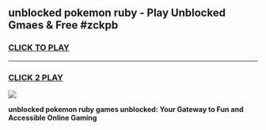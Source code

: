 
## unblocked pokemon ruby - Play Unblocked Gmaes & Free #zckpb
<h3>
<a href="https://news.freeplayer.one?title=unblocked_pokemon_ruby&ref=24F">CLICK TO PLAY</a></h3>
<hr>

<h3>
<a href="https://news.freeplayer.one?title=unblocked_pokemon_ruby&ref=24F">CLICK 2 PLAY</a>
  
</h3>

<a href="https://news.freeplayer.one?title=unblocked_pokemon_ruby&ref=24F/"><img src="https://clearcache.store/games.png"></a>


**unblocked pokemon ruby games unblocked: Your Gateway to Fun and Accessible Online Gaming**
